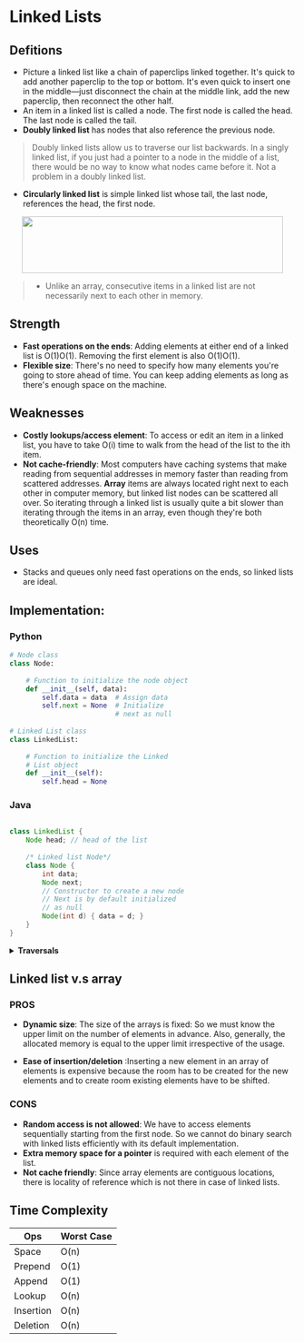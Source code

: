 

# Linked Lists

## Defitions 
- Picture a linked list like a chain of paperclips linked together. It's quick to add another paperclip to the top or bottom. It's even quick to insert one in the middle—just disconnect the chain at the middle link, add the new paperclip, then reconnect the other half.
- An item in a linked list is called a node. The first node is called the head. The last node is called the tail.
- **Doubly linked list** has nodes that also reference the previous node.

> Doubly linked lists allow us to traverse our list backwards. In a singly linked list, if you just had a pointer to a node in the middle of a list, there would be no way to know what nodes came before it. Not a problem in a doubly linked list.

- **Circularly linked list** is simple linked list whose tail, the last node, references the head, the first node.


<p align="center">
  <img width="460" height="100" src="https://www.interviewcake.com/images/svgs/linked_list__nodes_and_pointers_labeled_head_and_tail.svg?bust=206">
</p>

> - Unlike an array, consecutive items in a linked list are not necessarily next to each other in memory.

## Strength 

- **Fast operations on the ends**: Adding elements at either end of a linked list is O(1)O(1). Removing the first element is also O(1)O(1).
- **Flexible size**: There's no need to specify how many elements you're going to store ahead of time. You can keep adding elements as long as there's enough space on the machine.

## Weaknesses

- **Costly lookups/access element**: To access or edit an item in a linked list, you have to take O(i) time to walk from the head of the list to the ith item.
- **Not cache-friendly**: Most computers have caching systems that make reading from sequential addresses in memory faster than reading from scattered addresses. **Array** items are always located right next to each other in computer memory, but linked list nodes can be scattered all over. So iterating through a linked list is usually quite a bit slower than iterating through the items in an array, even though they're both theoretically O(n) time.


## Uses

- Stacks and queues only need fast operations on the ends, so linked lists are ideal.

## Implementation: 
### Python 
```python 
# Node class 
class Node: 
   
    # Function to initialize the node object 
    def __init__(self, data): 
        self.data = data  # Assign data 
        self.next = None  # Initialize  
                          # next as null 
   
# Linked List class 
class LinkedList: 
     
    # Function to initialize the Linked  
    # List object 
    def __init__(self):  
        self.head = None
```

### Java 
```java

class LinkedList { 
    Node head; // head of the list 
  
    /* Linked list Node*/
    class Node { 
        int data; 
        Node next; 
        // Constructor to create a new node 
        // Next is by default initialized 
        // as null 
        Node(int d) { data = d; } 
    } 
}
```

<details>
<summary><b>Traversals</b></summary>

```java 
// A simple Java program for traversal of a linked list 
class LinkedList { 
    Node head; // head of list 
  
    /* Linked list Node.  This inner class is made static so that 
       main() can access it */
    static class Node { 
        int data; 
        Node next; 
        Node(int d) 
        { 
            data = d; 
            next = null; 
        } // Constructor 
    } 
  
    /* This function prints contents of linked list starting from head */
    public void printList() 
    { 
        Node n = head; 
        while (n != null) { 
            System.out.print(n.data + " "); 
            n = n.next; 
        } 
    } 
  
    /* method to create a simple linked list with 3 nodes*/
    public static void main(String[] args) 
    { 
        /* Start with the empty list. */
        LinkedList llist = new LinkedList(); 
  
        llist.head = new Node(1); 
        Node second = new Node(2); 
        Node third = new Node(3); 
  
        llist.head.next = second; // Link first node with the second node 
        second.next = third; // Link first node with the second node 
  
        llist.printList(); 
    } 
}
```

</details>

## Linked list v.s array 
### PROS
- **Dynamic size**: The size of the arrays is fixed: So we must know the upper limit on the number of elements in advance. Also, generally, the allocated memory is equal to the upper limit irrespective of the usage.

- **Ease of insertion/deletion** :Inserting a new element in an array of elements is expensive because the room has to be created for the new elements and to create room existing elements have to be shifted.

### CONS 
- **Random access is not allowed**: We have to access elements sequentially starting from the first node. So we cannot do binary search with linked lists efficiently with its default implementation. 
- **Extra memory space for a pointer** is required with each element of the list.
- **Not cache friendly**: Since array elements are contiguous locations, there is locality of reference which is not there in case of linked lists.

## Time Complexity

Ops|Worst Case 
---|---|
Space|O(n)
Prepend|O(1)
Append|O(1)
Lookup|O(n)
Insertion|O(n)
Deletion|O(n)